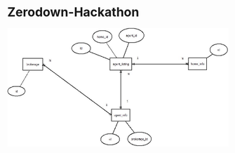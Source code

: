# Zerodown-Hackathon

![alt text](https://github.com/20PW01-Abishek/Zerodown-hackathon/blob/main/erd.jpeg?raw=true)